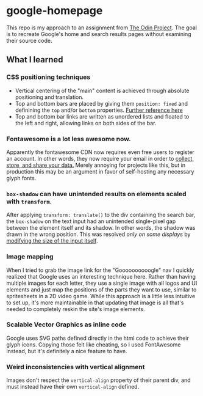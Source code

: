 # google-homepage

This repo is my approach to an assignment from [The Odin Project](http://www.theodinproject.com/courses/web-development-101/lessons/html-css). The goal is to recreate Google's home and search results pages without examining their source code.

## What I learned

### CSS positioning techniques

- Vertical centering of the "main" content is achieved through absolute positioning and translation.
- Top and bottom bars are placed by giving them `position: fixed` and definining the `top` and/or `bottom` properties. [Further reference here](https://www.w3schools.com/css/css_positioning.asp)
- Top and bottom bar links are written as unordered lists and floated to the left and right, allowing links on both sides of the bar.

### Fontawesome is a lot less awesome now.

Apparently the fontawesome CDN now requires even free users to register an account. In other words, they now require your email in order to [collect, store, and share your data.](https://fontawesome.com/privacy) Merely annoying for projects like this, but in production this may be an argument in favor of self-hosting any necessary glyph fonts.

### `box-shadow` can have unintended results on elements scaled with `transform`.

After applying `transform: translate()` to the div containing the search bar, the `box-shadow` on the text input had an unintended single-pixel gap between the element itself and its shadow. In other words, the shadow was drawn in the wrong position. This was resolved *only on some displays* by [modifying the size of the input itself](ababyduck/odin_google-homepage@34b84f2).

### Image mapping

When I tried to grab the image link for the "Goooooooooogle" nav I quickly realized that Google uses an interesting technique here. Rather than having multiple images for each letter, they use a single image with all logos and UI elements and just map the positions of the parts they want to use, similar to spritesheets in a 2D video game. While this approach is a little less intuitive to set up, it's more maintainable in that updating that image is all that's needed to completely reskin the site's image elements.

### Scalable Vector Graphics as inline code

Google uses SVG paths defined directly in the html code to achieve their glyph icons. Copying those felt like cheating, so I used FontAwesome instead, but it's definitely a nice feature to have.

### Weird inconsistencies with vertical alignment

Images don't respect the `vertical-align` property of their parent div, and must instead have their own `vertical-align` defined.
